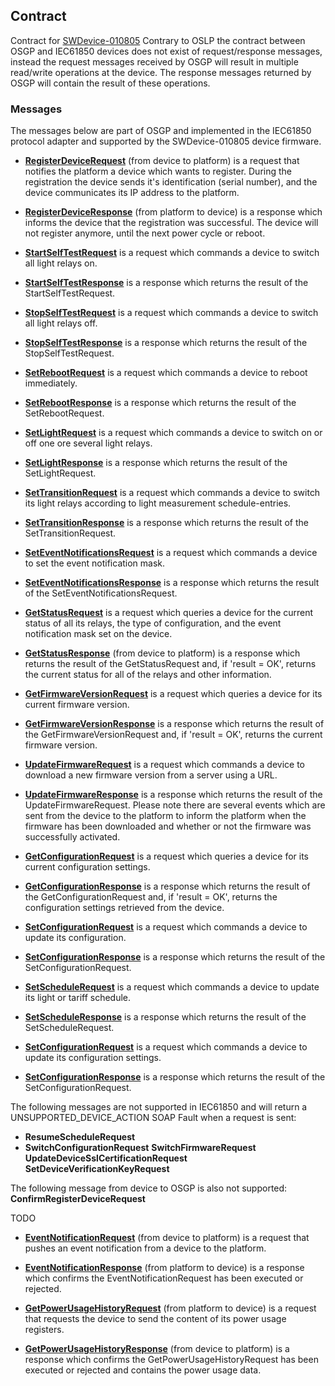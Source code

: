 ## Contract

Contract for [SWDevice-010805](./SWDevice-010805/SWDevice-010805.icd.md)
Contrary to OSLP the contract between OSGP and IEC61850 devices does not exist of request/response messages, instead the request messages received by OSGP will result in multiple read/write operations at the device. The response messages returned by OSGP will contain the result of these operations.

### Messages

The messages below are part of OSGP and implemented in the IEC61850 protocol adapter and supported by the SWDevice-010805 device firmware.

- **[RegisterDeviceRequest](./SWDevice-010805/RegisterDevice.md)** (from device to platform) is a request that notifies the platform a device which wants to register. During the registration the device sends it's identification (serial number), and the device communicates its IP address to the platform.
- **[RegisterDeviceResponse](./SWDevice-010805/RegisterDevice.md)** (from platform to device) is a response which informs the device that the registration was successful. The device will not register anymore, until the next power cycle or reboot.

- **[StartSelfTestRequest](./SWDevice-010805/StartSelfTest.md)** is a request which commands a device to switch all light relays on.
- **[StartSelfTestResponse](./SWDevice-010805/StartSelfTest.md)** is a response which returns the result of the StartSelfTestRequest.

- **[StopSelfTestRequest](./SWDevice-010805/StopSelfTest.md)** is a request which commands a device to switch all light relays off.
- **[StopSelfTestResponse](./SWDevice-010805/StopSelfTest.md)** is a response which returns the result of the StopSelfTestRequest.

- **[SetRebootRequest](./SWDevice-010805/SetReboot.md)** is a request which commands a device to reboot immediately.
- **[SetRebootResponse](./SWDevice-010805/SetReboot.md)** is a response which returns the result of the SetRebootRequest.

- **[SetLightRequest](./SWDevice-010805/SetLight.md)** is a request which commands a device to switch on or off one ore several light relays.
- **[SetLightResponse](./SWDevice-010805/SetLight.md)** is a response which returns the result of the SetLightRequest.

- **[SetTransitionRequest](./SWDevice-010805/SetTransition.md)** is a request which commands a device to switch its light relays according to light measurement schedule-entries.
- **[SetTransitionResponse](./SWDevice-010805/SetTransition.md)** is a response which returns the result of the SetTransitionRequest.

- **[SetEventNotificationsRequest](./SWDevice-010805/SetEventNotifications.md)** is a request which commands a device to set the event notification mask.
- **[SetEventNotificationsResponse](./SWDevice-010805/SetEventNotifications.md)** is a response which returns the result of the SetEventNotificationsRequest.

- **[GetStatusRequest](./SWDevice-010805/GetStatus.md)** is a request which queries a device for the current status of all its relays, the type of configuration, and the event notification mask set on the device.
- **[GetStatusResponse](./SWDevice-010805/GetStatus.md)** (from device to platform) is a response which returns the result of the GetStatusRequest and, if 'result = OK', returns the current status for all of the relays and other information.

- **[GetFirmwareVersionRequest](./SWDevice-010805/GetFirmwareVersion.md)** is a request which queries a device for its current firmware version.
- **[GetFirmwareVersionResponse](./SWDevice-010805/GetFirmwareVersion.md)** is a response which returns the result of the GetFirmwareVersionRequest and, if 'result = OK', returns  the current firmware version.

- **[UpdateFirmwareRequest](./SWDevice-010805/UpdateFirmware.md)** is a request which commands a device to download a new firmware version from a server using a URL.
- **[UpdateFirmwareResponse](./SWDevice-010805/UpdateFirmware.md)** is a response which returns the result of the UpdateFirmwareRequest. Please note there are several events which are sent from the device to the platform to inform the platform when the firmware has been downloaded and whether or not the firmware was successfully activated.

- **[GetConfigurationRequest](./SWDevice-010805/GetConfiguration.md)** is a request which queries a device for its current configuration settings.
- **[GetConfigurationResponse](./SWDevice-010805/GetConfiguration.md)** is a response which returns the result of the GetConfigurationRequest and, if 'result = OK', returns the configuration settings retrieved from the device.

- **[SetConfigurationRequest](./SWDevice-010805/SetConfiguration.md)** is a request which commands a device to update its configuration.
- **[SetConfigurationResponse](./SWDevice-010805/SetConfiguration.md)** is a response which returns the result of the SetConfigurationRequest.

- **[SetScheduleRequest](./SWDevice-010805/SetSchedule.md)** is a request which commands a device to update its light or tariff schedule.
- **[SetScheduleResponse](./SWDevice-010805/SetSchedule.md)** is a response which returns the result of the SetScheduleRequest.

- **[SetConfigurationRequest](./SWDevice-010805/SetConfiguration.md)** is a request which commands a device to update its configuration settings.
- **[SetConfigurationResponse](./SWDevice-010805/SetConfiguration.md)** is a response which returns the result of the SetConfigurationRequest.

The following messages are not supported in IEC61850 and will return a UNSUPPORTED_DEVICE_ACTION SOAP Fault when a request is sent:
- **ResumeScheduleRequest**
- **SwitchConfigurationRequest**
  **SwitchFirmwareRequest**
  **UpdateDeviceSslCertificationRequest**
  **SetDeviceVerificationKeyRequest**

The following message from device to OSGP is also not supported:
  **ConfirmRegisterDeviceRequest**


TODO

- **[EventNotificationRequest](./v0.6.1/EventNotification.md)** (from device to platform) is a request that pushes an event notification from a device to the platform.
- **[EventNotificationResponse](./v0.6.1/EventNotification.md)** (from platform to device) is a response which confirms the EventNotificationRequest has been executed or rejected.

- **[GetPowerUsageHistoryRequest](./v0.6.1/GetPowerUsageHistory.md)** (from platform to device) is a request that requests the device to send the content of its power usage registers.
- **[GetPowerUsageHistoryResponse](./v0.6.1/GetPowerUsageHistory.md)** (from device to platform) is a response which confirms the GetPowerUsageHistoryRequest has been executed or rejected and contains the power usage data.
